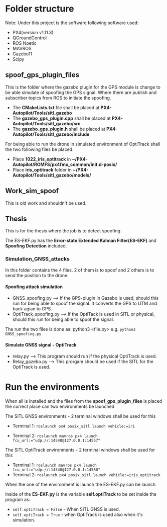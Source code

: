 
# Folder structure
Note: Under this project is the software following software used:

*  PX4(version v1.11.3)
*  QGroundControl
*  ROS Noetic
*  MAVROS
*  Gazebo11
*  Scipy

## spoof_gps_plugin_files
This is the folder where the gazebo plugin for the GPS module is change to be able simulate of spoofing the GPS signal.
Where there are publish and subscriber topics from ROS to initiate the spoofing. 

* The **CMakeLists.txt** file shall be placed at **PX4-Autopilot/Tools/sitl_gazebo**
* The **gazebo_gps_plugin.cpp** shall be placed at **PX4-Autopilot/Tools/sitl_gazebo/src**
* The **gazebo_gps_plugin.h** shall be placed at **PX4-Autopilot/Tools/sitl_gazebo/include**

For being able to run the drone in simulated environment of OptiTrack shall the two following files be placed:

* Place **1022_iris_optitrack** in **~/PX4-Autopilot/ROMFS/px4fmu_common/init.d-posix/**
* Place **iris_optitrack** folder in **~/PX4-Autopilot/Tools/sitl_gazebo/models/**


## Work_sim_spoof
This is old work and shouldn't be used.

## Thesis
This is for the thesis where the job is to detect spoofing

The ES-EKF.py has the **Error-state Extended Kalman Filter(ES-EKF)** and **Spoofing Detection** included.

### Simulation_GNSS_attacks
In this folder contains the 4 files. 2 of them is to spoof and 2 others is to send the position to the drone:

#### Spoofing attack simulation
* GNSS_spoofing.py --> If the GPS-plugin in Gazebo is used, should this run for being able to spoof the signal. It converts the GPS to UTM and back agian to GPS.
* OptiTrack_spoofing.py --> If the OptiTack is used in SITL or physical, should this run for being able to spoof the signal.

The run the two files is done as: python3 <file.py> e.g. ``` python3 GNSS_spoofing.py ```

#### Simulate GNSS signal - OptiTrack
* relay.py --> This program should run if the physical OptiTrack is used.
* Relay_gazebo.py --> This prorgam should be used if the SITL for the OptiTrack is used.

# Run the environments

When all is installed and the files from the **spoof_gps_plugin_files** is placed the currect place can two environments be launched

The SITL GNSS environments - 2 terminal windows shall be used for this
* Terminal 1: ``` roslaunch px4 posix_sitl.launch vehicle:=iri ```

* Terminal 2: ``` roslaunch mavros px4.launch fcu_url:="udp://:14540@127.0.0.1:14557" ```

The SITL OptiTrack environments - 2 terminal windows shall be used for this

* Terminal 1: ```roslaunch mavros px4.launch fcu_url:="udp://:14540@127.0.0.1:14580" ```
* Terminal 2: ```roslaunch px4 posix_sitl.launch vehicle:=iris_optitrack ```

When the one of the environment is launch the ES-EKF.py can be launch

Inside of the **ES-EKF.py** is the variable **self.optiTrack** to be set inside the program as:
* ```self.optiTrack = False``` - When SITL GNSS is used.
* ```self.optiTrack = True``` - when OptiTrack is used also when it's simulation.


